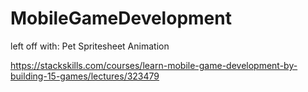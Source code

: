 # MobileGameDevelopment

left off with: Pet Spritesheet Animation

https://stackskills.com/courses/learn-mobile-game-development-by-building-15-games/lectures/323479



